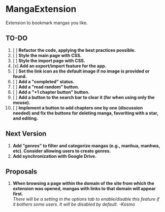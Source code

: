 # MangaExtension
Extension to bookmark mangas you like.

## TO-DO

1. [ ] **Refactor the code, applying the best practices possible.**
2. [ ] **Style the main page with CSS.**
3. [ ] **Style the import page with CSS.**
4. [x] **Add an export/import feature for the app.**
5. [ ] **Set the link icon as the default image if no image is provided or found.**
6. [ ] **Add a "completed" status.**
7. [ ] **Add a "read random" button.**
8. [ ] **Add a "+1 chapter button" button.**
9. [ ] **Add a button to the search bar to clear it (for when using only the mouse).**
10. [ ] **Implement a button to add chapters one by one (discussion needed) and fix the buttons for deleting manga, favoriting with a star, and editing.**

## Next Version

1. **Add "genres" to filter and categorize mangas (e.g., manhua, manhwa, etc). Consider allowing users to create genres.**
2. **Add synchronization with Google Drive.**

## Proposals

1. **When browsing a page within the domain of the site from which the extension was opened, mangas with links to that domain will appear first.**  
   *There will be a setting in the options tab to enable/disable this feature if it bothers some users.
   It will be disabled by default.*
   *-Kosmo*
